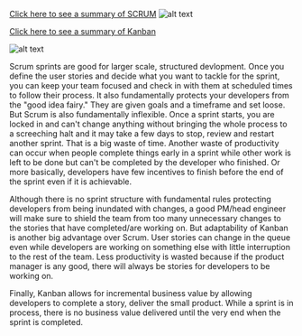 [Click here to see a summary of SCRUM](http://en.wikipedia.org/wiki/Scrum_%28software_development%29 "SCRUM (software development) Wiki")
![alt text](http://blogs.independent.co.uk/wp-content/uploads/2011/09/scrum1.jpg "A Scrum")




[Click here to see a summary of Kanban
](http://en.wikipedia.org/wiki/Kanban_%28development%29 "Kanban (software development) Wiki")

![alt text](http://upload.wikimedia.org/wikipedia/commons/d/d3/Simple-kanban-board-.jpg "Kanban Board")


Scrum sprints are good for larger scale, structured devlopment. Once you define the user stories and decide what you want to tackle for the sprint, you can keep your team focused and check in with them at scheduled times to follow their process. It also fundamentally protects your developers from the "good idea fairy." They are given goals and a timeframe and set loose. 
But Scrum is also fundamentally inflexible. Once a sprint starts, you are locked in and can't change anything without bringing the whole process to a screeching halt and it may take a few days to stop, review and restart another sprint. That is a big waste of time. Another waste of productivity can occur when people complete things early in a sprint while other work is left to be done but can't be completed by the developer who finished. Or more basically, developers have few incentives to finish before the end of the sprint even if it is achievable.

Although there is no sprint structure with fundamental rules protecting developers from being inundated with changes, a good PM/head engineer will make sure to shield the team from too many unnecessary changes to the stories that have completed/are working on. But adaptability of Kanban is another big advantage over Scrum. User stories can change in the queue even while developers are working on something else with little interruption to the rest of the team. Less productivity is wasted because if the product manager is any good, there will always be stories for developers to be working on. 

Finally, Kanban allows for incremental business value by allowing developers to complete a story, deliver the small product. While a sprint is in process, there is no business value delivered until the very end when the sprint is completed. 
